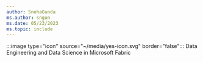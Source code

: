 ```yaml
---
author: SnehaGunda
ms.author: sngun
ms.date: 05/23/2023
ms.topic: include
---
```

:::image type="icon" source="~/media/yes-icon.svg" border="false"::: Data Engineering and Data Science in Microsoft Fabric